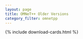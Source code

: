 ```yaml
---
layout: page
title: OMNeT++ Older Versions
category_filter: omnetpp
---
```


{% include download-cards.html %}